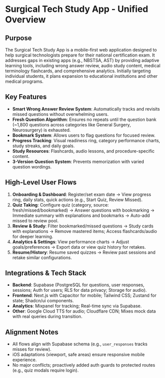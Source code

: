 # Surgical Tech Study App - Unified Overview

## Purpose
The Surgical Tech Study App is a mobile-first web application designed to help surgical technologists prepare for their national certification exam. It addresses gaps in existing apps (e.g., NBSTSA, AST) by providing adaptive learning tools, including wrong answer review, audio study content, medical terminology flashcards, and comprehensive analytics. Initially targeting individual students, it plans expansion to educational institutions and other medical programs.

## Key Features
- **Smart Wrong Answer Review System**: Automatically tracks and revisits missed questions without overwhelming users.
- **Fresh Question Algorithm**: Ensures no repeats until the question bank (~1,800 questions across categories like General Surgery, Neurosurgery) is exhausted.
- **Bookmark System**: Allows users to flag questions for focused review.
- **Progress Tracking**: Visual readiness ring, category performance charts, study streaks, and daily goals.
- **Study Resources**: Flashcards, audio lessons, and procedure-specific content.
- **3-Version Question System**: Prevents memorization with varied question wordings.

## High-Level User Flows
1. **Onboarding & Dashboard**: Register/set exam date → View progress ring, daily stats, quick actions (e.g., Start Quiz, Review Missed).
2. **Quiz Taking**: Configure quiz (category, source: fresh/missed/bookmarked) → Answer questions with bookmarking → Immediate summary with explanations and bookmarks → Auto-add missed to review pool.
3. **Review & Study**: Filter bookmarked/missed questions → Study cards with explanations → Remove mastered items; Access flashcards/audio for deeper learning.
4. **Analytics & Settings**: View performance charts → Adjust goals/preferences → Export data or view quiz history for retakes.
5. **Resume/History**: Resume saved quizzes → Review past sessions and retake similar configurations.

## Integrations & Tech Stack
- **Backend**: Supabase (PostgreSQL for questions, user responses, sessions; Auth for users; RLS for data privacy; Storage for audio).
- **Frontend**: Next.js with Capacitor for mobile; Tailwind CSS; Zustand for state; Shadcn/ui components.
- **Analytics**: Mixpanel for tracking; Real-time sync via Supabase.
- **Other**: Google Cloud TTS for audio; Cloudflare CDN; Mixes mock data with real queries during transition.

## Alignment Notes
- All flows align with Supabase schema (e.g., `user_responses` tracks misses for review).
- iOS adaptations (viewport, safe areas) ensure responsive mobile experience.
- No major conflicts; proactively added auth guards to protected routes (e.g., quiz modals require login).
